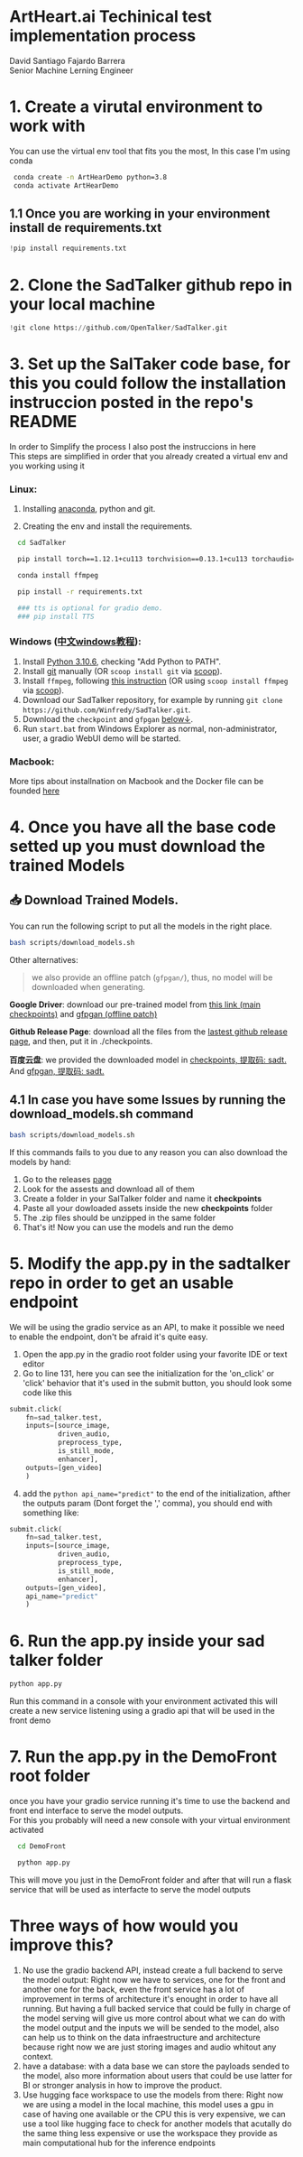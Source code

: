 # ArtHeart.ai Techinical  test implementation process

David Santiago Fajardo Barrera <br>
Senior Machine Lerning Engineer

# 1. Create a virutal environment to work with
You can use the virtual env tool that fits you the most, In this case I'm using conda

 ```bash
  conda create -n ArtHearDemo python=3.8
  conda activate ArtHearDemo
  ```

## 1.1 Once you are working in your environment install de requirements.txt


```python
!pip install requirements.txt
```

# 2. Clone the SadTalker github repo in your local machine


```python
!git clone https://github.com/OpenTalker/SadTalker.git
```

# 3. Set up the SalTaker code base, for this you could follow the installation instruccion posted in the repo's README <br>
In order to Simplify the process I also post the instruccions in here <br>
This steps are simplified in order that you already created a virtual env and you working using it

### Linux:

1. Installing [anaconda](https://www.anaconda.com/), python and git.

2. Creating the env and install the requirements.
```bash
  cd SadTalker

  pip install torch==1.12.1+cu113 torchvision==0.13.1+cu113 torchaudio==0.12.1 --extra-index-url https://download.pytorch.org/whl/cu113

  conda install ffmpeg

  pip install -r requirements.txt

  ### tts is optional for gradio demo. 
  ### pip install TTS
```  

### Windows ([中文windows教程](https://www.bilibili.com/video/BV1Dc411W7V6/)):

1. Install [Python 3.10.6](https://www.python.org/downloads/windows/), checking "Add Python to PATH".
2. Install [git](https://git-scm.com/download/win) manually (OR `scoop install git` via [scoop](https://scoop.sh/)).
3. Install `ffmpeg`, following [this instruction](https://www.wikihow.com/Install-FFmpeg-on-Windows) (OR using `scoop install ffmpeg` via [scoop](https://scoop.sh/)).
4. Download our SadTalker repository, for example by running `git clone https://github.com/Winfredy/SadTalker.git`.
5. Download the `checkpoint` and `gfpgan` [below↓](https://github.com/Winfredy/SadTalker#-2-download-trained-models).
5. Run `start.bat` from Windows Explorer as normal, non-administrator, user, a gradio WebUI demo will be started.


### Macbook:

More tips about installnation on Macbook and the Docker file can be founded [here](docs/install.md)

# 4. Once you have all the base code setted up you must download the trained Models

## 📥 Download Trained Models.

You can run the following script to put all the models in the right place.

```bash
bash scripts/download_models.sh
```

Other alternatives:
> we also provide an offline patch (`gfpgan/`), thus, no model will be downloaded when generating.

**Google Driver**: download our pre-trained model from [ this link (main checkpoints)](https://drive.google.com/drive/folders/1Wd88VDoLhVzYsQ30_qDVluQr_Xm46yHT?usp=sharing) and [ gfpgan (offline patch)](https://drive.google.com/file/d/19AIBsmfcHW6BRJmeqSFlG5fL445Xmsyi?usp=sharing)

**Github Release Page**: download all the files from the [lastest github release page](https://github.com/Winfredy/SadTalker/releases), and then, put it in ./checkpoints.

**百度云盘**: we provided the downloaded model in [checkpoints,  提取码: sadt.](https://pan.baidu.com/s/1nXuVNd0exUl37ISwWqbFGA?pwd=sadt) And [gfpgan,  提取码: sadt.](https://pan.baidu.com/s/1kb1BCPaLOWX1JJb9Czbn6w?pwd=sadt)

## 4.1 In case you have some Issues by running the download_models.sh command

```bash
bash scripts/download_models.sh
```

If this commands fails to you due to any reason you can also download the models by hand:
1. Go to the releases [page](https://github.com/OpenTalker/SadTalker/releases)
2. Look for the assests and download all of them
3. Create a folder in your SalTalker folder and name it  **checkpoints**
4. Paste all your dowloaded assets inside the new **checkpoints** folder
5. The .zip files should be unzipped in the same folder
6. That's it! Now you can use the models and run the demo

# 5. Modify the app.py in the sadtalker repo in order to get an usable endpoint 

We will be using the gradio service as an API, to make it possible we need to enable the endpoint, don't be afraid it's quite easy.

1. Open the app.py in the gradio root folder using your favorite IDE or text editor
2. Go to line 131, here you can see the initialization for the 'on_click' or 'click' behavior that it's used in the submit button, you should look some code like this
```python
submit.click(
    fn=sad_talker.test,
    inputs=[source_image,
            driven_audio,
            preprocess_type,
            is_still_mode,
            enhancer],
    outputs=[gen_video]
    )
```
   
4. add the ```python api_name="predict"``` to the end of the initialization, afther the outputs param (Dont forget the ',' comma), you should end with something like: 

```python
submit.click(
    fn=sad_talker.test,
    inputs=[source_image,
            driven_audio,
            preprocess_type,
            is_still_mode,
            enhancer],
    outputs=[gen_video],
    api_name="predict"
    )
```

# 6. Run the app.py inside your sad talker folder

```python
python app.py
```

Run this command in a console with your environment activated this will create a new service listening using a gradio api that will be used in the front demo

# 7. Run the app.py in the DemoFront root folder

once you have your gradio service running it's time to use the backend and front end interface to serve the model outputs. <br>
For this you probably will need a new console with your virtual environment activated
```bash
  cd DemoFront

  python app.py
```
This will move you just in the DemoFront folder and after that will run a flask service that will be used as interfacte to serve the model outputs

# Three ways of how would you improve this?

1. No use the gradio backend API, instead create a full backend to serve the model output: Right now we have to services, one for the front and another one for the back, even the front service has a lot of improvement in terms of architecture  it's enought in order to have all running. But having a full backed service that could be fully in charge of the model serving will give us more control about what we can do with the model output and the inputs we will be sended to the model, also can help us to think on the data infraestructure and architecture because right now we are just storing images and audio whitout any context.
2. have a database: with a data base we can store the payloads sended to the model, also more information about users that could be use latter for BI or stronger analysis in how to improve the product.
4. Use hugging face workspace to use the models from there: Right now we are using a model in the local machine, this model uses a gpu in case of having one available or the CPU this is very expensive, we can use a tool like hugging face to check for another models that acutally do the same thing less expensive or use the workspace they provide as main computational hub for the inference endpoints 


```python

```
